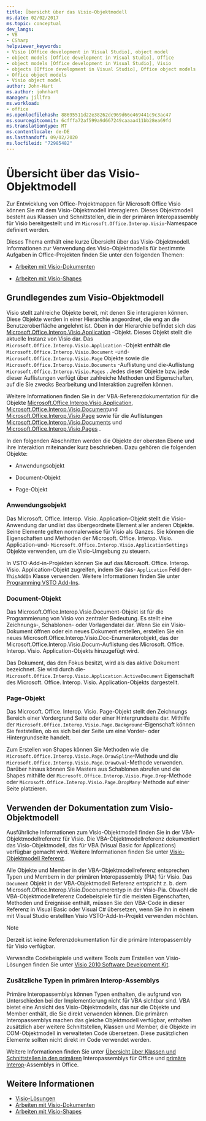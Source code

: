 ```yaml
---
title: Übersicht über das Visio-Objektmodell
ms.date: 02/02/2017
ms.topic: conceptual
dev_langs:
- VB
- CSharp
helpviewer_keywords:
- Visio [Office development in Visual Studio], object model
- object models [Office development in Visual Studio], Office
- object models [Office development in Visual Studio], Visio
- objects [Office development in Visual Studio], Office object models
- Office object models
- Visio object model
author: John-Hart
ms.author: johnhart
manager: jillfra
ms.workload:
- office
ms.openlocfilehash: 88695511d22e38262dc969d66e469441c9c3ac47
ms.sourcegitcommit: 6cfffa72af599a9d667249caaaa411bb28ea69fd
ms.translationtype: MT
ms.contentlocale: de-DE
ms.lasthandoff: 09/02/2020
ms.locfileid: "72985482"
---
```

# <a name="visio-object-model-overview"></a>Übersicht über das Visio-Objektmodell
  Zur Entwicklung von Office-Projektmappen für Microsoft Office Visio können Sie mit dem Visio-Objektmodell interagieren. Dieses Objektmodell besteht aus Klassen und Schnittstellen, die in der primären Interopassembly für Visio bereitgestellt und im `Microsoft.Office.Interop.Visio`-Namespace definiert werden.

 Dieses Thema enthält eine kurze Übersicht über das Visio-Objektmodell. Informationen zur Verwendung des Visio-Objektmodells für bestimmte Aufgaben in Office-Projekten finden Sie unter den folgenden Themen:

- [Arbeiten mit Visio-Dokumenten](../vsto/working-with-visio-documents.md)

- [Arbeiten mit Visio-Shapes](../vsto/working-with-visio-shapes.md)

## <a name="understand-the-visio-object-model"></a>Grundlegendes zum Visio-Objektmodell
 Visio stellt zahlreiche Objekte bereit, mit denen Sie interagieren können. Diese Objekte werden in einer Hierarchie angeordnet, die eng an die Benutzeroberfläche angelehnt ist. Oben in der Hierarchie befindet sich das [Microsoft.Office.Interop.Visio.Application](/office/vba/api/Visio.Application) -Objekt. Dieses Objekt stellt die aktuelle Instanz von Visio dar. Das `Microsoft.Office.Interop.Visio.Application` -Objekt enthält die `Microsoft.Office.Interop.Visio.Document` -und- `Microsoft.Office.Interop.Visio.Page` Objekte sowie die `Microsoft.Office.Interop.Visio.Documents` -Auflistung und die-Auflistung `Microsoft.Office.Interop.Visio.Pages` . Jedes dieser Objekte bzw. jede dieser Auflistungen verfügt über zahlreiche Methoden und Eigenschaften, auf die Sie zwecks Bearbeitung und Interaktion zugreifen können.

 Weitere Informationen finden Sie in der VBA-Referenzdokumentation für die Objekte [Microsoft.Office.Interop.Visio.Application](/office/vba/api/Visio.Application), [Microsoft.Office.Interop.Visio.Document](/office/vba/api/Visio.Document)und [Microsoft.Office.Interop.Visio.Page](/office/vba/api/Visio.Page) sowie für die Auflistungen [Microsoft.Office.Interop.Visio.Documents](/office/vba/api/Visio.Documents) und [Microsoft.Office.Interop.Visio.Pages](/office/vba/api/Visio.Pages) .

 In den folgenden Abschnitten werden die Objekte der obersten Ebene und ihre Interaktion miteinander kurz beschrieben. Dazu gehören die folgenden Objekte:

- Anwendungsobjekt

- Document-Objekt

- Page-Objekt

### <a name="application-object"></a>Anwendungsobjekt
 Das Microsoft. Office. Interop. Visio. Application-Objekt stellt die Visio-Anwendung dar und ist das übergeordnete Element aller anderen Objekte. Seine Elemente gelten normalerweise für Visio als Ganzes. Sie können die Eigenschaften und Methoden der Microsoft. Office. Interop. Visio. Application-und- `Microsoft.Office.Interop.Visio.ApplicationSettings` Objekte verwenden, um die Visio-Umgebung zu steuern.

 In VSTO-Add-in-Projekten können Sie auf das Microsoft. Office. Interop. Visio. Application-Objekt zugreifen, indem Sie das- `Application` Feld der- `ThisAddIn` Klasse verwenden. Weitere Informationen finden Sie unter [Programming VSTO Add-Ins](../vsto/programming-vsto-add-ins.md).

### <a name="document-object"></a>Document-Objekt
 Das Microsoft.Office.Interop.Visio.Document-Objekt ist für die Programmierung von Visio von zentraler Bedeutung. Es stellt eine Zeichnungs-, Schablonen- oder Vorlagendatei dar. Wenn Sie ein Visio-Dokument öffnen oder ein neues Dokument erstellen, erstellen Sie ein neues Microsoft.Office.Interop.Visio.Doc-Enumeratorobjekt, das der Microsoft.Office.Interop.Visio.Docum-Auflistung des Microsoft. Office. Interop. Visio. Application-Objekts hinzugefügt wird.

 Das Dokument, das den Fokus besitzt, wird als das aktive Dokument bezeichnet. Sie wird durch die- `Microsoft.Office.Interop.Visio.Application.ActiveDocument` Eigenschaft des Microsoft. Office. Interop. Visio. Application-Objekts dargestellt.

### <a name="page-object"></a>Page-Objekt
 Das Microsoft. Office. Interop. Visio. Page-Objekt stellt den Zeichnungs Bereich einer Vordergrund Seite oder einer Hintergrundseite dar. Mithilfe der `Microsoft.Office.Interop.Visio.Page.Background`-Eigenschaft können Sie feststellen, ob es sich bei der Seite um eine Vorder- oder Hintergrundseite handelt.

 Zum Erstellen von Shapes können Sie Methoden wie die `Microsoft.Office.Interop.Visio.Page.DrawSpline`-Methode und die `Microsoft.Office.Interop.Visio.Page.DrawOval`-Methode verwenden. Darüber hinaus können Sie Masters aus Schablonen abrufen und die Shapes mithilfe der `Microsoft.Office.Interop.Visio.Page.Drop`-Methode oder `Microsoft.Office.Interop.Visio.Page.DropMany`-Methode auf einer Seite platzieren.

## <a name="use-the-visio-object-model-documentation"></a>Verwenden der Dokumentation zum Visio-Objektmodell
 Ausführliche Informationen zum Visio-Objektmodell finden Sie in der VBA-Objektmodellreferenz für Visio. Die VBA-Objektmodellreferenz dokumentiert das Visio-Objektmodell, das für VBA (Visual Basic for Applications) verfügbar gemacht wird. Weitere Informationen finden Sie unter [Visio-Objektmodell Referenz](/office/vba/api/overview/visio/object-model).

 Alle Objekte und Member in der VBA-Objektmodellreferenz entsprechen Typen und Membern in der primären Interopassembly (PIA) für Visio. Das `Document` Objekt in der VBA-Objektmodell Referenz entspricht z. b. dem Microsoft.Office.Interop.Visio.Docenumerentyp in der Visio-Pia. Obwohl die VBA-Objektmodellreferenz Codebeispiele für die meisten Eigenschaften, Methoden und Ereignisse enthält, müssen Sie den VBA-Code in dieser Referenz in Visual Basic oder Visual C# übersetzen, wenn Sie ihn in einem mit Visual Studio erstellten Visio VSTO-Add-In-Projekt verwenden möchten.

> [!NOTE]
> Derzeit ist keine Referenzdokumentation für die primäre Interopassembly für Visio verfügbar.

 Verwandte Codebeispiele und weitere Tools zum Erstellen von Visio-Lösungen finden Sie unter [Visio 2010 Software Development Kit](https://www.microsoft.com/download/details.aspx?id=12365).

### <a name="additional-types-in-primary-interop-assemblies"></a>Zusätzliche Typen in primären Interop-Assemblys
 Primäre Interopassemblys können Typen enthalten, die aufgrund von Unterschieden bei der Implementierung nicht für VBA sichtbar sind. VBA bietet eine Ansicht des Visio-Objektmodells, das nur die Objekte und Member enthält, die Sie direkt verwenden können. Die primären Interopassemblys machen das gleiche Objektmodell verfügbar, enthalten zusätzlich aber weitere Schnittstellen, Klassen und Member, die Objekte im COM-Objektmodell in verwalteten Code übersetzen. Diese zusätzlichen Elemente sollten nicht direkt im Code verwendet werden.

 Weitere Informationen finden Sie unter [Übersicht über Klassen und Schnittstellen in den primären](/previous-versions/office/office-12/ms247299(v=office.12)) Interopassemblys für Office und [primäre Interop](../vsto/office-primary-interop-assemblies.md)-Assemblys in Office.

## <a name="see-also"></a>Weitere Informationen
- [Visio-Lösungen](../vsto/visio-solutions.md)
- [Arbeiten mit Visio-Dokumenten](../vsto/working-with-visio-documents.md)
- [Arbeiten mit Visio-Shapes](../vsto/working-with-visio-shapes.md)
